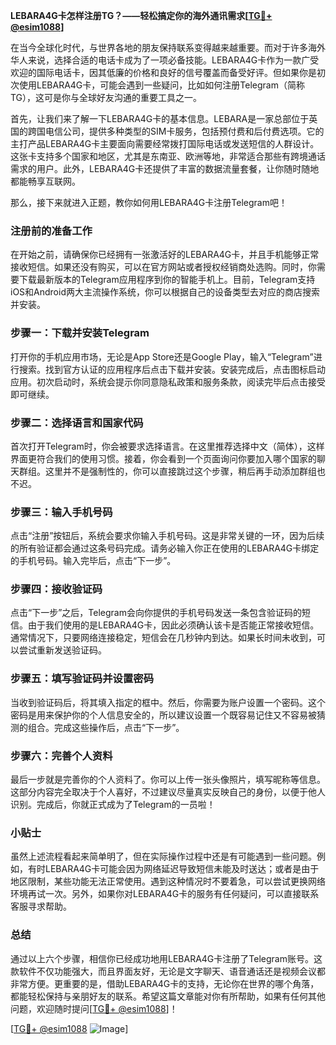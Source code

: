 **LEBARA4G卡怎样注册TG？——轻松搞定你的海外通讯需求[[TG💪+ @esim1088](https://t.me/s/esim1088)]**

在当今全球化时代，与世界各地的朋友保持联系变得越来越重要。而对于许多海外华人来说，选择合适的电话卡成为了一项必备技能。LEBARA4G卡作为一款广受欢迎的国际电话卡，因其低廉的价格和良好的信号覆盖而备受好评。但如果你是初次使用LEBARA4G卡，可能会遇到一些疑问，比如如何注册Telegram（简称TG），这可是你与全球好友沟通的重要工具之一。

首先，让我们来了解一下LEBARA4G卡的基本信息。LEBARA是一家总部位于英国的跨国电信公司，提供多种类型的SIM卡服务，包括预付费和后付费选项。它的主打产品LEBARA4G卡主要面向需要经常拨打国际电话或发送短信的人群设计。这张卡支持多个国家和地区，尤其是东南亚、欧洲等地，非常适合那些有跨境通话需求的用户。此外，LEBARA4G卡还提供了丰富的数据流量套餐，让你随时随地都能畅享互联网。

那么，接下来就进入正题，教你如何用LEBARA4G卡注册Telegram吧！

### 注册前的准备工作

在开始之前，请确保你已经拥有一张激活好的LEBARA4G卡，并且手机能够正常接收短信。如果还没有购买，可以在官方网站或者授权经销商处选购。同时，你需要下载最新版本的Telegram应用程序到你的智能手机上。目前，Telegram支持iOS和Android两大主流操作系统，你可以根据自己的设备类型去对应的商店搜索并安装。

### 步骤一：下载并安装Telegram

打开你的手机应用市场，无论是App Store还是Google Play，输入“Telegram”进行搜索。找到官方认证的应用程序后点击下载并安装。安装完成后，点击图标启动应用。初次启动时，系统会提示你同意隐私政策和服务条款，阅读完毕后点击接受即可继续。

### 步骤二：选择语言和国家代码

首次打开Telegram时，你会被要求选择语言。在这里推荐选择中文（简体），这样界面更符合我们的使用习惯。接着，你会看到一个页面询问你要加入哪个国家的聊天群组。这里并不是强制性的，你可以直接跳过这个步骤，稍后再手动添加群组也不迟。

### 步骤三：输入手机号码

点击“注册”按钮后，系统会要求你输入手机号码。这是非常关键的一环，因为后续的所有验证都会通过这条号码完成。请务必输入你正在使用的LEBARA4G卡绑定的手机号码。输入完毕后，点击“下一步”。

### 步骤四：接收验证码

点击“下一步”之后，Telegram会向你提供的手机号码发送一条包含验证码的短信。由于我们使用的是LEBARA4G卡，因此必须确认该卡是否能正常接收短信。通常情况下，只要网络连接稳定，短信会在几秒钟内到达。如果长时间未收到，可以尝试重新发送验证码。

### 步骤五：填写验证码并设置密码

当收到验证码后，将其填入指定的框中。然后，你需要为账户设置一个密码。这个密码是用来保护你的个人信息安全的，所以建议设置一个既容易记住又不容易被猜测的组合。完成这些操作后，点击“下一步”。

### 步骤六：完善个人资料

最后一步就是完善你的个人资料了。你可以上传一张头像照片，填写昵称等信息。这部分内容完全取决于个人喜好，不过建议尽量真实反映自己的身份，以便于他人识别。完成后，你就正式成为了Telegram的一员啦！

### 小贴士

虽然上述流程看起来简单明了，但在实际操作过程中还是有可能遇到一些问题。例如，有时LEBARA4G卡可能会因为网络延迟导致短信未能及时送达；或者是由于地区限制，某些功能无法正常使用。遇到这种情况时不要着急，可以尝试更换网络环境再试一次。另外，如果你对LEBARA4G卡的服务有任何疑问，可以直接联系客服寻求帮助。

### 总结

通过以上六个步骤，相信你已经成功地用LEBARA4G卡注册了Telegram账号。这款软件不仅功能强大，而且界面友好，无论是文字聊天、语音通话还是视频会议都非常方便。更重要的是，借助LEBARA4G卡的支持，无论你在世界的哪个角落，都能轻松保持与亲朋好友的联系。希望这篇文章能对你有所帮助，如果有任何其他问题，欢迎随时提问[[TG💪+ @esim1088](https://t.me/s/esim1088)]！

[[TG💪+ @esim1088](https://t.me/s/esim1088) ![Image](https://i.postimg.cc/4NQfJmqS/Snipaste-2025-05-13-00-14-12.png)]